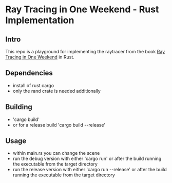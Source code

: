 Ray Tracing in One Weekend - Rust Implementation
====================================================================================================

Intro
------------------
This repo is a playground for implementing the raytracer from the book [Ray Tracing in One Weekend](https://raytracing.github.io/books/RayTracingInOneWeekend.html) in Rust.


Dependencies
---------------------
- install of rust cargo
- only the rand crate is needed additionally


Building
---------------------
- 'cargo build'
- or for a release build 'cargo build --release'


Usage
---------------------
- within main.rs you can change the scene
- run the debug version with either 'cargo run' or after the build running the executable from the target directory
- run the release version with either 'cargo run --release' or after the build running the executable from the target directory
